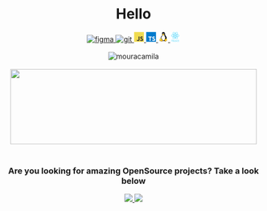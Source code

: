 ### 

<div align="center" >  
  <div align="center" >  
  <h1>
    Hello
  </h1>
  <div>
    <a href="https://www.figma.com/" target="_blank"> 
      <img src="https://www.vectorlogo.zone/logos/figma/figma-icon.svg" alt="figma" width="20"/> 
    </a> 
    <a href="https://git-scm.com/" target="_blank"> 
      <img src="https://www.vectorlogo.zone/logos/git-scm/git-scm-icon.svg" alt="git"  width="20"/> 
    </a> 
    <a href="https://developer.mozilla.org/en-US/docs/Web/JavaScript" target="_blank"> 
      <img src="https://raw.githubusercontent.com/devicons/devicon/master/icons/javascript/javascript-original.svg" alt="javascript"  width="20"/> 
    </a> 
    <a href="https://www.typescriptlang.org/" target="_blank"> 
      <img src="https://raw.githubusercontent.com/devicons/devicon/master/icons/typescript/typescript-original.svg" alt="typescript"  width="20"/>
    </a>
    <a href="https://www.linux.org/" target="_blank"> 
      <img src="https://raw.githubusercontent.com/devicons/devicon/master/icons/linux/linux-original.svg" alt="linux"  width="20"/> 
    </a> 
    <a href="https://reactjs.org/" target="_blank">
      <img src="https://raw.githubusercontent.com/devicons/devicon/master/icons/react/react-original-wordmark.svg" alt="react"  width="20"/>
    </a> 
  </div>
    <br>
  <div>
    <img 
      height="150em"
      width="490em"
      src="https://github-readme-streak-stats.herokuapp.com/?user=mouracamila&theme=github-dark&hide_border=true&fire=fddf68"
      alt="mouracamila" 
      width="390em"
    />
  </div>
  <br>
  <div>
    <img
      height="150em"
      width="490em"
      src="https://github-readme-stats.vercel.app/api/top-langs/?username=mouracamila&show_icons=true&include_all_commits=true&count_private=true&layout=compact"
    />
  </div>
  <br>
  <h3>Are you looking for amazing OpenSource projects? Take a look below</h3>
  <a href="https://github.com/themesberg/flowbite-react">
    <img
      height="120em"
      src="https://github-readme-stats.vercel.app/api/pin/?username=themesberg&repo=flowbite-react">
    </img>
  </a>
  <a href="https://github.com/seu-usuario/sumelms">
    <img
      height="120em"
      src="https://github-readme-stats.vercel.app/api/pin/?username=sumelms&repo=frontend">
    </img>
  </a>
</div>
